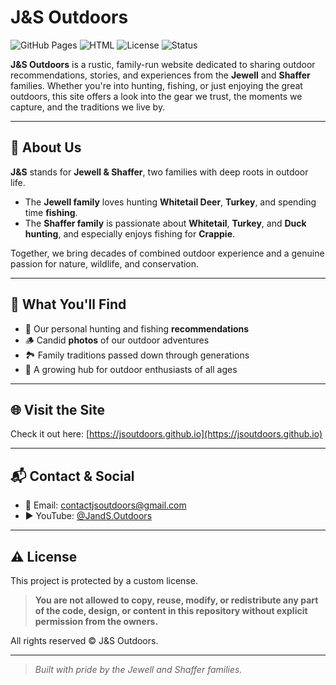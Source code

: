 # J&S Outdoors

![GitHub Pages](https://img.shields.io/badge/Hosted_on-GitHub_Pages-blue?style=flat-square)
![HTML](https://img.shields.io/badge/Built_with-HTML%2FCSS%2FJS-orange?style=flat-square)
![License](https://img.shields.io/badge/License-Custom-red?style=flat-square)
![Status](https://img.shields.io/badge/Status-Active-brightgreen?style=flat-square)

**J&S Outdoors** is a rustic, family-run website dedicated to sharing outdoor recommendations, stories, and experiences from the **Jewell** and **Shaffer** families. Whether you're into hunting, fishing, or just enjoying the great outdoors, this site offers a look into the gear we trust, the moments we capture, and the traditions we live by.

---

## 🦌 About Us

**J&S** stands for **Jewell & Shaffer**, two families with deep roots in outdoor life.

- The **Jewell family** loves hunting **Whitetail Deer**, **Turkey**, and spending time **fishing**.
- The **Shaffer family** is passionate about **Whitetail**, **Turkey**, and **Duck hunting**, and especially enjoys fishing for **Crappie**.

Together, we bring decades of combined outdoor experience and a genuine passion for nature, wildlife, and conservation.

---

## 📸 What You'll Find

- 🎯 Our personal hunting and fishing **recommendations**
- 🪵 Candid **photos** of our outdoor adventures
- 🏞️ Family traditions passed down through generations
- 🌲 A growing hub for outdoor enthusiasts of all ages

---

## 🌐 Visit the Site

Check it out here: [https://jsoutdoors.github.io](https://jsoutdoors.github.io)

---

## 📬 Contact & Social

- 📧 Email: [contactjsoutdoors@gmail.com](mailto:contactjsoutdoors@gmail.com)
- ▶️ YouTube: [@JandS.Outdoors](https://www.youtube.com/@JandS.Outdoors)

---

## ⚠️ License

This project is protected by a custom license.

> **You are not allowed to copy, reuse, modify, or redistribute any part of the code, design, or content in this repository without explicit permission from the owners.**

All rights reserved © J&S Outdoors.

---

> _Built with pride by the Jewell and Shaffer families._
